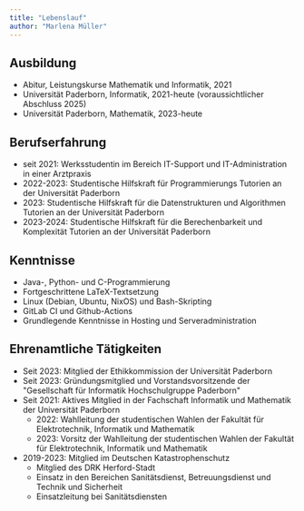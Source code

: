 ```yaml
---
title: "Lebenslauf"
author: "Marlena Müller"
---
```


## Ausbildung

* Abitur, Leistungskurse Mathematik und Informatik, 2021
* Universität Paderborn, Informatik, 2021-heute (voraussichtlicher Abschluss 2025)
* Universität Paderborn, Mathematik, 2023-heute

## Berufserfahrung

* seit 2021: Werksstudentin im Bereich IT-Support und IT-Administration in einer Arztpraxis
* 2022-2023: Studentische Hilfskraft für Programmierungs Tutorien an der Universität Paderborn
* 2023: Studentische Hilfskraft für die Datenstrukturen und Algorithmen Tutorien an der Universität Paderborn
* 2023-2024: Studentische Hilfskraft für die Berechenbarkeit und Komplexität Tutorien an der Universität Paderborn

## Kenntnisse

* Java-, Python- und C-Programmierung
* Fortgeschrittene LaTeX-Textsetzung
* Linux (Debian, Ubuntu, NixOS) und Bash-Skripting
* GitLab CI und Github-Actions
* Grundlegende Kenntnisse in Hosting und Serveradministration
  
## Ehrenamtliche Tätigkeiten

* Seit 2023: Mitglied der Ethikkommission der Universität Paderborn
* Seit 2023: Gründungsmitglied und Vorstandsvorsitzende der "Gesellschaft für Informatik Hochschulgruppe Paderborn"
* Seit 2021: Aktives Mitglied in der Fachschaft Informatik und Mathematik der Universität Paderborn
  * 2022: Wahlleitung der studentischen Wahlen der Fakultät für Elektrotechnik, Informatik und Mathematik
  * 2023: Vorsitz der Wahlleitung der studentischen Wahlen der Fakultät für Elektrotechnik, Informatik und Mathematik
* 2019-2023: Mitglied im Deutschen Katastrophenschutz
  * Mitglied des DRK Herford-Stadt
  * Einsatz in den Bereichen Sanitätsdienst, Betreuungsdienst und Technik und Sicherheit
  * Einsatzleitung bei Sanitätsdiensten
